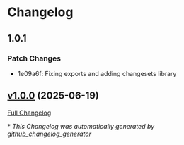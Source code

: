 # Changelog

## 1.0.1

### Patch Changes

- 1e09a6f: Fixing exports and adding changesets library

## [v1.0.0](https://github.com/stevenmckinnon/log-dumper/tree/v1.0.0) (2025-06-19)

[Full Changelog](https://github.com/stevenmckinnon/log-dumper/compare/195a97e07c8bb6382effb313fc26f6c8d57da7c4...v1.0.0)

\* _This Changelog was automatically generated by [github_changelog_generator](https://github.com/github-changelog-generator/github-changelog-generator)_
